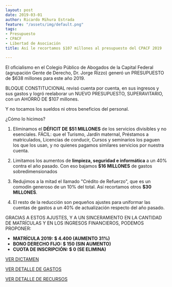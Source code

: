 ```yaml
---
layout: post
date: 2019-03-01
author: Ricardo Mihura Estrada
feature: "/assets/img/default.png"
tags:
- Presupuesto
- CPACF
- Libertad de Asociación
title: Así le recortamos $107 millones al presupuesto del CPACF 2019

---
```

El oficialismo en el Colegio Público de Abogados de la Capital Federal (agrupación Gente de Derecho, Dr. Jorge Rizzo) generó un PRESUPUESTO de $638 millones para este año 2019.

BLOQUE CONSTITUCIONAL revisó cuenta por cuenta, en sus ingresos y sus gastos y logró reelaborar un NUEVO PRESUPUESTO, SUPERAVITARIO, con un AHORRO DE $107 millones.

Y no tocamos los sueldos ni otros beneficios del personal.

¿Cómo lo hicimos?

1) Eliminamos el **DÉFICIT DE $51 MILLONES** de los servicios divisibles y no esenciales. FÁCIL: que el Turismo, Jardín maternal, Préstamos a matriculados, Licencias de conducir, Cursos y seminarios los paguen los que los usan, y no quienes pagamos similares servicios por nuestra cuenta.

2) Limitamos los aumentos de **limpieza, seguridad e informática** a un 40% contra el año pasado. Con eso bajamos **$16 MILLONES** de gastos sobredimensionados

3) Redujimos a la mitad el llamado "Crédito de Refuerzo", que es un comodín generoso de un 10% del total. Así recortamos otros **$30 MILLONES**.

4) El resto de la reducción son pequeños ajustes para uniformar las cuentas de gastos a un 40% de actualización respecto del año pasado.

GRACIAS A ESTOS AJUSTES, Y A UN SINCERAMIENTO EN LA CANTIDAD DE MATRÍCULAS Y EN LOS INGRESOS FINANCIEROS, PODEMOS PROPONER:

* **MATRÍCULA 2019: $ 4.400 (AUMENTO 31%)**
* **BONO DERECHO FIJO: $ 150 (SIN AUMENTO)**
* **CUOTA DE INSCRIPCIÓN: $ 0 (SE ELIMINA)**

  
[VER DICTAMEN](https://1drv.ms/b/s!Ah0sfoie1drYgcw67BjThm0m4es6eg)

[VER DETALLE DE GASTOS](https://1drv.ms/b/s!Ah0sfoie1drYgcw9C9OVu7Pj71PmqA)

[VER DETALLE DE RECURSOS](https://1drv.ms/b/s!Ah0sfoie1drYgcw8HVg5VxeVP8GAtw)
